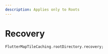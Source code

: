 ```yaml
---
description: Applies only to Roots
---
```


# Recovery

```dart
FlutterMapTileCaching.rootDirectory.recovery;
```
